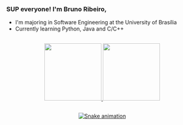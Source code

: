 ### SUP everyone! I'm Bruno Ribeiro,
- I'm majoring in Software Engineering at the University of Brasília
- Currently learning Python, Java and C/C++

##

<div align="center">
  <a href="https://github.com/brunoriibeiro">
  
  <img height="150em" src="https://github-readme-stats.vercel.app/api?username=brunoriibeiro&show_icons=true&theme=swift&include_all_commits=false&count_private=true"/>
  
  <img height="150em" src="https://github-readme-stats.vercel.app/api/top-langs/?username=brunoriibeiro&layout=compact&langs_count=7&&count_private=true&theme=swift"/>
    
 ##
     
  ![Snake animation](https://github.com/brunoriibeiro/brunoriibeiro/blob/output/github-contribution-grid-snake.svg)

</div>
